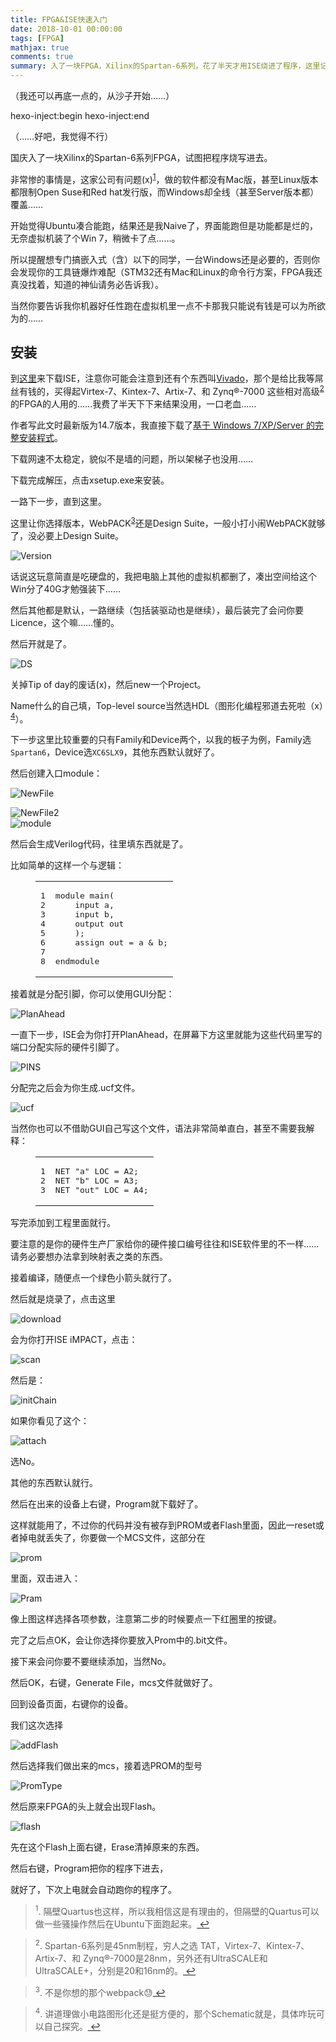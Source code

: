 ```yaml
---
title: FPGA&ISE快速入门
date: 2018-10-01 00:00:00
tags: [FPGA]
mathjax: true
comments: true
summary: 入了一块FPGA，Xilinx的Spartan-6系列，花了半天才用ISE烧进了程序，这里记录一下踩的坑。
---
```

<p>（我还可以再底一点的，从沙子开始……）</p>
 hexo-inject:begin  hexo-inject:end <p>（……好吧，我觉得不行）</p>
<p>国庆入了一块Xilinx的Spartan-6系列FPGA，试图把程序烧写进去。</p>
<p>非常惨的事情是，这家公司有问题(x)<sup><a href="#fn_1" id="reffn_1">1</a></sup>，做的软件都没有Mac版，甚至Linux版本都限制Open Suse和Red hat发行版，而Windows却全线（甚至Server版本都）覆盖……</p>
<p>开始觉得Ubuntu凑合能跑，结果还是我Naive了，界面能跑但是功能都是烂的，无奈虚拟机装了个Win 7，稍微卡了点……。</p>
<p>所以提醒想专门搞嵌入式（含）以下的同学，一台Windows还是必要的，否则你会发现你的工具链爆炸难配（STM32还有Mac和Linux的命令行方案，FPGA我还真没找着，知道的神仙请务必告诉我）。</p>
<p>当然你要告诉我你机器好任性跑在虚拟机里一点不卡那我只能说有钱是可以为所欲为的……</p>
<h2 id="安装"><a class="headerlink" href="#安装" title="安装"></a>安装</h2><p>到<a href="https://china.xilinx.com/support/download/index.html/content/xilinx/zh/downloadNav/design-tools.html" rel="noopener" target="_blank">这里</a>来下载ISE，注意你可能会注意到还有个东西叫<a href="https://china.xilinx.com/products/design-tools/vivado.html" rel="noopener" target="_blank">Vivado</a>，那个是给比我等屌丝有钱的，买得起Virtex-7、Kintex-7、Artix-7、和 Zynq®-7000 这些相对高级<sup><a href="#fn_2" id="reffn_2">2</a></sup>的FPGA的人用的……我费了半天下下来结果没用，一口老血……</p>
<p>作者写此文时最新版为14.7版本，我直接下载了<a href="https://china.xilinx.com/member/forms/download/xef.html?filename=Xilinx_ISE_DS_Win_14.7_1015_1.tar" rel="noopener" target="_blank">基于 Windows 7/XP/Server 的完整安装程式</a>。</p>
<p>下载网速不太稳定，貌似不是墙的问题，所以架梯子也没用……</p>
<p>下载完成解压，点击xsetup.exe来安装。</p>
<p>一路下一步，直到这里。</p>
<p>这里让你选择版本，WebPACK<sup><a href="#fn_3" id="reffn_3">3</a></sup>还是Design Suite，一般小打小闹WebPACK就够了，没必要上Design Suite。</p>
<p><img alt="Version" src="./Version.png"/></p>
<p>话说这玩意简直是吃硬盘的，我把电脑上其他的虚拟机都删了，凑出空间给这个Win分了40G才勉强装下……</p>
<p>然后其他都是默认，一路继续（包括装驱动也是继续），最后装完了会问你要Licence，这个嘛……懂的。</p>
<p>然后开就是了。</p>
<p><img alt="DS" src="./DS.png"/></p>
<p>关掉Tip of day的废话(x)，然后new一个Project。</p>
<p>Name什么的自己填，Top-level source当然选HDL（图形化编程邪道去死啦（x）<sup><a href="#fn_4" id="reffn_4">4</a></sup>）。</p>
<p>下一步这里比较重要的只有Family和Device两个，以我的板子为例，Family选<code>Spartan6</code>，Device选<code>XC6SLX9</code>，其他东西默认就好了。</p>
<p>然后创建入口module：</p>
<p><img alt="NewFile" src="./NewFile.png"/></p>
<p><img alt="NewFile2" src="./NewFile2.png"/><br/><img alt="module" src="./module.png"/></p>
<p>然后会生成Verilog代码，往里填东西就是了。</p>
<p>比如简单的这样一个与逻辑：</p>
<figure class="highlight verilog"><table><tr><td class="gutter"><pre><span class="line">1</span><br/><span class="line">2</span><br/><span class="line">3</span><br/><span class="line">4</span><br/><span class="line">5</span><br/><span class="line">6</span><br/><span class="line">7</span><br/><span class="line">8</span><br/></pre></td><td class="code"><pre><span class="line"><span class="keyword">module</span> main(</span><br/><span class="line">    <span class="keyword">input</span> a,</span><br/><span class="line">    <span class="keyword">input</span> b,</span><br/><span class="line">    <span class="keyword">output</span> out</span><br/><span class="line">    );</span><br/><span class="line">	<span class="keyword">assign</span> out = a &amp; b;</span><br/><span class="line"></span><br/><span class="line"><span class="keyword">endmodule</span></span><br/></pre></td></tr></table></figure>
<p>接着就是分配引脚，你可以使用GUI分配：</p>
<p><img alt="PlanAhead" src="./PlanAhead.png"/></p>
<p>一直下一步，ISE会为你打开PlanAhead，在屏幕下方这里就能为这些代码里写的端口分配实际的硬件引脚了。</p>
<p><img alt="PINS" src="./PINS.png"/></p>
<p>分配完之后会为你生成.ucf文件。</p>
<p><img alt="ucf" src="./ucf.png"/></p>
<p>当然你也可以不借助GUI自己写这个文件，语法非常简单直白，甚至不需要我解释：</p>
<figure class="highlight plain"><table><tr><td class="gutter"><pre><span class="line">1</span><br/><span class="line">2</span><br/><span class="line">3</span><br/></pre></td><td class="code"><pre><span class="line">NET "a" LOC = A2;</span><br/><span class="line">NET "b" LOC = A3;</span><br/><span class="line">NET "out" LOC = A4;</span><br/></pre></td></tr></table></figure>
<p>写完添加到工程里面就行。</p>
<p>要注意的是你的硬件生产厂家给你的硬件接口编号往往和ISE软件里的不一样……请务必要想办法拿到映射表之类的东西。</p>
<p>接着编译，随便点一个绿色小箭头就行了。</p>
<p>然后就是烧录了，点击这里</p>
<p><img alt="download" src="./download.png"/></p>
<p>会为你打开ISE iMPACT，点击：</p>
<p><img alt="scan" src="./scan.png"/></p>
<p>然后是：</p>
<p><img alt="initChain" src="./initChain.png"/></p>
<p>如果你看见了这个：</p>
<p><img alt="attach" src="./attach.png"/></p>
<p>选No。</p>
<p>其他的东西默认就行。</p>
<p>然后在出来的设备上右键，Program就下载好了。</p>
<p>这样就能用了，不过你的代码并没有被存到PROM或者Flash里面，因此一reset或者掉电就丢失了，你要做一个MCS文件，这部分在</p>
<p><img alt="prom" src="./prom.png"/></p>
<p>里面，双击进入：</p>
<p><img alt="Pram" src="./Pram.png"/></p>
<p>像上图这样选择各项参数，注意第二步的时候要点一下红圈里的按键。</p>
<p>完了之后点OK，会让你选择你要放入Prom中的.bit文件。</p>
<p>接下来会问你要不要继续添加，当然No。</p>
<p>然后OK，右键，Generate File，mcs文件就做好了。</p>
<p>回到设备页面，右键你的设备。</p>
<p>我们这次选择</p>
<p><img alt="addFlash" src="./addFlash.png"/></p>
<p>然后选择我们做出来的mcs，接着选PROM的型号</p>
<p><img alt="PromType" src="./PromType.png"/></p>
<p>然后原来FPGA的头上就会出现Flash。</p>
<p><img alt="flash" src="./flash.png"/></p>
<p>先在这个Flash上面右键，Erase清掉原来的东西。</p>
<p>然后右键，Program把你的程序下进去，</p>
<p>就好了，下次上电就会自动跑你的程序了。</p>
<blockquote id="fn_1">
<sup>1</sup>. 隔壁Quartus也这样，所以我相信这是有理由的，但隔壁的Quartus可以做一些骚操作然后在Ubuntu下面跑起来。<a href="#reffn_1" title="Jump back to footnote [1] in the text."> ↩</a>
</blockquote>
<blockquote id="fn_2">
<sup>2</sup>. Spartan-6系列是45nm制程，穷人之选 TAT，Virtex-7、Kintex-7、Artix-7、和 Zynq®-7000是28nm，另外还有UltraSCALE和UltraSCALE+，分别是20和16nm的。<a href="#reffn_2" title="Jump back to footnote [2] in the text."> ↩</a>
</blockquote>
<blockquote id="fn_3">
<sup>3</sup>. 不是你想的那个webpack😓<a href="#reffn_3" title="Jump back to footnote [3] in the text."> ↩</a>
</blockquote>
<blockquote id="fn_4">
<sup>4</sup>. 讲道理做小电路图形化还是挺方便的，那个Schematic就是，具体咋玩可以自己探究。<a href="#reffn_4" title="Jump back to footnote [4] in the text."> ↩</a>
</blockquote>

